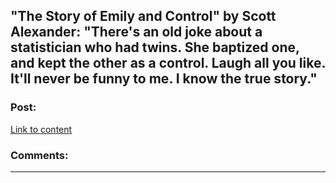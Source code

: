## "The Story of Emily and Control" by Scott Alexander: "There's an old joke about a statistician who had twins. She baptized one, and kept the other as a control. Laugh all you like. It'll never be funny to me. I know the true story."

### Post:

[Link to content]()

### Comments:

---

